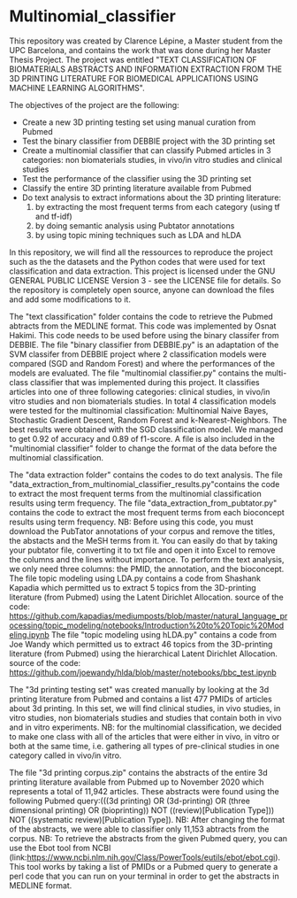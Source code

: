 # Multinomial_classifier

This repository was created by Clarence Lépine, a Master student from the UPC Barcelona, and contains the work that was done during her Master Thesis Project.
The project was entitled "TEXT CLASSIFICATION OF BIOMATERIALS ABSTRACTS AND INFORMATION EXTRACTION FROM THE 3D PRINTING LITERATURE FOR BIOMEDICAL APPLICATIONS USING MACHINE LEARNING ALGORITHMS".

The objectives of the project are the following:
- Create a new 3D printing testing set using manual curation from Pubmed
- Test the binary classifier from DEBBIE project with the 3D printing set
- Create a multinomial classifier that can classify Pubmed articles in 3 categories: non biomaterials studies, in vivo/in vitro studies and clinical studies
- Test the performance of the classifier using the 3D printing set
- Classify the entire 3D printing literature available from Pubmed
- Do text analysis to extract informations about the 3D printing literature:
    1) by extracting the most frequent terms from each category (using tf and tf-idf)
    2) by doing semantic analysis using Pubtator annotations
    3) by using topic mining techniques such as LDA and hLDA

In this repository, we will find all the ressources to reproduce the project such as the the datasets and the Python codes that were used for text classification and data extraction.
This project is licensed under the GNU GENERAL PUBLIC LICENSE Version 3 - see the LICENSE file for details.
So the repository is completely open source, anyone can download the files and add some modifications to it.

The "text classification" folder contains the code to retrieve the Pubmed abtracts from the MEDLINE format. This code was implemented by Osnat Hakimi.
This code needs to be used before using the binary classifer from DEBBIE.
The file "binary classifier from DEBBIE.py" is an adaptation of the SVM classifer from DEBBIE project where 2 classification models were compared (SGD and Random Forest) and where the performances of the models are evaluated.
The file "multinomial classifier.py" contains the multi-class classifier that was implemented during this project.
It classifies articles into one of three following categories: clinical studies, in vivo/in vitro studies and non biomaterials studies.
In total 4 classification models were tested for the multinomial classification: Multinomial Naive Bayes, Stochastic Gradient Descent, Random Forest and k-Nearest-Neighbors.
The best results were obtained with the SGD classification model. We managed to get 0.92 of accuracy and 0.89 of f1-score.
A file is also included in the "multinomial classifier" folder to change the format of the data before the multinomial classification.

The "data extraction folder" contains the codes to do text analysis.
The file "data_extraction_from_multinomial_classifier_results.py"contains the code to extract the most frequent terms from the multinomial classification results using term frequency.
The file "data_extraction_from_pubtator.py" contains the code to extract the most frequent terms from each bioconcept results using term frequency.
NB: Before using this code, you must download the PubTator annotations of your corpus and remove the titles, the abstacts and the MeSH terms from it. You can easily do that by taking your pubtator file, converting it to txt file and open it into Excel to remove the columns and the lines without importance. To perform the text analysis, we only need three columns: the PMID, the annotation, and the bioconcept.
The file topic modeling using LDA.py contains a code from Shashank Kapadia which permitted us to extract 5 topics from the 3D-printing literature (from Pubmed) using the Latent Dirichlet Allocation.
source of the code: https://github.com/kapadias/mediumposts/blob/master/natural_language_processing/topic_modeling/notebooks/Introduction%20to%20Topic%20Modeling.ipynb
The file "topic modeling using hLDA.py" contains a code from Joe Wandy which permitted us to extract 46 topics from the 3D-printing literature (from Pubmed) using the hierarchical Latent Dirichlet Allocation.
source of the code: https://github.com/joewandy/hlda/blob/master/notebooks/bbc_test.ipynb

The "3d printing testing set" was created manually by looking at the 3d printing literature from Pubmed and contains a list 477 PMIDs of articles about 3d printing.
In this set, we will find clinical studies, in vivo studies, in vitro studies, non biomaterials studies and studies that contain both in vivo and in vitro experiments.
NB: for the multinomial classification, we decided to make one class with all of the articles that were either in vivo, in vitro or both at the same time, i.e. gathering all types of pre-clinical studies in one category called in vivo/in vitro.

The file "3d printing corpus.zip" contains the abstracts of the entire 3d printing literature available from Pubmed up to November 2020 which represents a total of 11,942 articles.
These abstracts were found using the following Pubmed query:(((3d printing) OR (3d-printing) OR (three dimensional printing) OR (bioprinting)) NOT ((review)[Publication Type])) NOT ((systematic review)[Publication Type]).
NB: After changing the format of the abstracts, we were able to classifier only 11,153 abtracts from the corpus.
NB: To retrieve the abstracts from the given Pubmed query, you can use the Ebot tool from NCBI (link:https://www.ncbi.nlm.nih.gov/Class/PowerTools/eutils/ebot/ebot.cgi).
This tool works by taking a list of PMIDs or a Pubmed query to generate a perl code that you can run on your terminal in order to get the abstracts in MEDLINE format.
